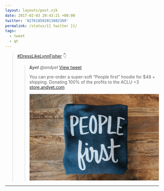 ```yaml
---
layout: layouts/post.njk
date: 2017-02-03 20:43:21 +00:00
twitter: '827618502013882369'
permalink: /status/{{ twitter }}/
tags: 
  - tweet
  - qt
---
```


> [#DressLikeLynnFisher](https://twitter.com/hashtag/DressLikeLynnFisher) 👇
> 
> > <cite>**&yet** @andyet</cite> [View tweet](https://twitter.com/andyet/status/827590574488182785)
> > 
> > You can pre-order a super-soft “People first” hoodie for $48 + shipping. Donating 100% of the profits to the ACLU <3 [store.andyet.com](http://store.andyet.com)
> > 
> > ![hoodie with hand-lettering “People first”](/img/_qt/C3wxL2GUoAAYIrX.jpg)

---
